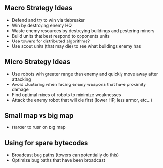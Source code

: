 Macro Strategy Ideas
--------------------
* Defend and try to win via tiebreaker
* Win by destroying enemy HQ
* Waste enemy resources by destroying buildings and pestering miners
* Build units that best respond to opponents units
* Use towers for distributed algorithms?
* Use scout units (that may die) to see what buildings enemy has

Micro Strategy Ideas
--------------------
* Use robots with greater range than enemy and quickly move away after attacking
* Avoid clustering when facing enemy weapons that have proximity damage
* Find optimal mixes of robots to minimize weaknesses
* Attack the enemy robot that will die first (lower HP, less armor, etc...)

Small map vs big map
--------------------
* Harder to rush on big map

Using for spare bytecodes
-------------------------
* Broadcast bug paths (towers can potentially do this)
* Optimize bug paths that have been broadcast
